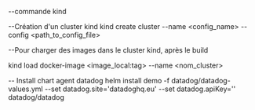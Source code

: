--commande kind

--Création d'un cluster kind
kind create cluster --name <config_name> --config <path_to_config_file>

--Pour charger des images dans le cluster kind, après le build

kind load docker-image <image_local:tag> --name <nom_cluster>

-- Install chart agent datadog
helm install demo -f datadog/datadog-values.yml --set datadog.site='datadoghq.eu' --set datadog.apiKey='<api>'
datadog/datadog